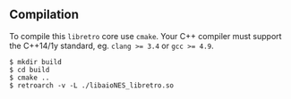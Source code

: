 
## Compilation

To compile this `libretro` core use `cmake`. Your C++ compiler must support the C++14/1y standard, eg. `clang >= 3.4` or `gcc >= 4.9`.
 
``` shell
$ mkdir build
$ cd build
$ cmake ..
$ retroarch -v -L ./libaioNES_libretro.so
```
